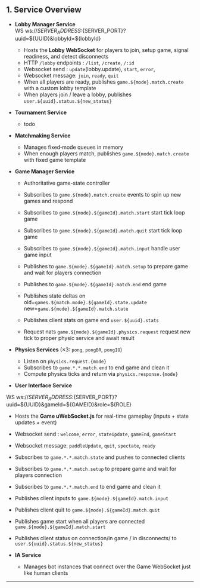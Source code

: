 ## 1. Service Overview

- **Lobby Manager Service**  
WS ws://${SERVER_ADDRESS}:${SERVER_PORT}?uuid=${UUID}&lobbyId=${lobbyId}
  - Hosts the **Lobby WebSocket** for players to join, setup game, signal readiness, and detect disconnects
  - HTTP `/lobby` endpoints : `/list`, `/create`, `/:id`
  - Websocket send :  `update`(lobby.update), `start`, `error`,
  - Websocket message: `join`, `ready`, `quit`
  - When all players are ready, publishes `game.${mode}.match.create` with a custom lobby template
  - When players join / leave a lobby, publishes `user.${uuid}.status.${new_status}`

- **Tournament Service**
  - todo

- **Matchmaking Service**  
  - Manages fixed‐mode queues in memory
  - When enough players match, publishes `game.${mode}.match.create` with fixed game template

- **Game Manager Service**  
  - Authoritative game-state controller
  - Subscribes to `game.${mode}.match.create`  events to spin up new games and respond
  - Subscribes to `game.${mode}.${gameId}.match.start` start tick loop game 
  - Subscribes to `game.${mode}.${gameId}.match.quit` start tick loop game 
  - Subscribes to `game.${mode}.${gameId}.match.input` handle user game input 

  - Publishes to `game.${mode}.${gameId}.match.setup` to prepare game and wait for players connection 
  - Publishes to `game.${mode}.${gameId}.match.end` end game
  - Publishes state deltas on old=`games.${match.mode}.${gameId}.state.update` new=`game.${mode}.${gameId}.match.state`
  - Publishes client stats on game end `user.${uuid}.stats` 
  
  - Request nats `game.${mode}.${gameId}.physics.request` request new tick to proper physic service and await result

- **Physics Services** (×3: `pong`, `pongBR`, `pongIO`)  
  - Listen on `physics.request.{mode}`
  - Subscribes to `game.*.*.match.end` to end game and clean it 
  - Compute physics ticks and return via `physics.response.{mode}`

- **User Interface Service**  

WS ws://${SERVER_ADDRESS}:${SERVER_PORT}?uuid=${UUID}&gameId=${GAMEID}&role=${ROLE}
  - Hosts the **Game uWebSocket.js** for real-time gameplay (inputs + state updates + event)
  - Websocket send : `welcome`, `error`, `stateUpdate`, `gameEnd`, `gameStart`
  - Websocket message: `paddleUpdate`, `quit`, `spectate`, `ready` 
  - Subscribes to `game.*.*.match.state` and pushes to connected clients
  - Subscribes to `game.*.*.match.setup` to prepare game and wait for players connection 
  - Subscribes to `game.*.*.match.end` to end game and clean it 
  - Publishes client inputs to `game.${mode}.${gameId}.match.input` 
  - Publishes client quit to `game.${mode}.${gameId}.match.quit` 
  - Publishes game start when all players are connected `game.${mode}.${gameId}.match.start` 
  - Publishes client status on connection/in game / in disconnects/ to `user.${uuid}.status.${new_status}` 

- **IA Service**  
  - Manages bot instances that connect over the Game WebSocket just like human clients

---

